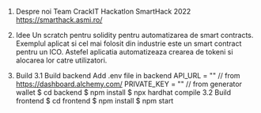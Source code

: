 1. Despre noi
Team CrackIT
Hackatlon SmartHack 2022 https://smarthack.asmi.ro/

2. Idee
 Un scratch pentru solidity pentru automatizarea de smart contracts. Exemplul aplicat si cel mai folosit din industrie este un smart contract pentru un ICO. Astefel aplicatia automatizeaza crearea de tokeni si alocarea lor catre utilizatori. 

3. Build
    3.1 Build backend
        Add .env file in backend
        API_URL  = "" // from https://dashboard.alchemy.com/
        PRIVATE_KEY = "" // from generator wallet
        $ cd backend
        $ npm install
        $ npx hardhat compile
    3.2 Build frontend
        $ cd frontend
        $ npm install
        $ npm start




